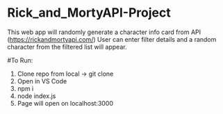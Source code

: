 # Rick_and_MortyAPI-Project

This web app will randomly generate a character info card from API (https://rickandmortyapi.com/)
User can enter filter details and a random character from the filtered list will appear.

#To Run:
1) Clone repo from local -> git clone <thisRepoURL>
2) Open in VS Code
3) npm i
4) node index.js
5) Page will open on localhost:3000
